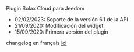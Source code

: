 Plugin Solax Cloud para Jeedom

* 02/02/2023: Soporte de la versión 6.1 de la API
* 21/09/2020: Modificación del widget
* 15/09/2020: Primera versión del plugin

changelog en français [ici](https://phroc.github.io/Jeedom_Solaxcloud/fr_FR/changelog)
